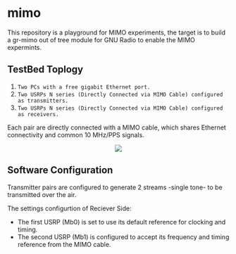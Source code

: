 # mimo
This repository is a playground for MIMO experiments, the target is to build a gr-mimo out of tree module for GNU Radio to enable the MIMO expermints.

## TestBed Toplogy

1. `Two PCs with a free gigabit Ethernet port.`
2. `Two USRPs N series (Directly Connected via MIMO Cable) configured as transmitters.`
3. `Two USRPs N series (Directly Connected via MIMO Cable) configured as receivers.`

Each pair are directly connected with a MIMO cable, which shares Ethernet connectivity and common 10 MHz/PPS signals. 

<p align="center">
  <img src="https://github.com/astro7x/mimo/blob/master/pics/Mimotestbed?raw=true"/>
</p>

## Software Configuration

Transmitter pairs are configured to generate 2 streams -single tone- to be transmitted over the air.

The settings configurtion of Reciever Side:
+ The first USRP (Mb0) is set to use its default reference for clocking and timing.
+ The second USRP (Mb1) is configured to accept its frequency and timing reference from the MIMO cable. 
